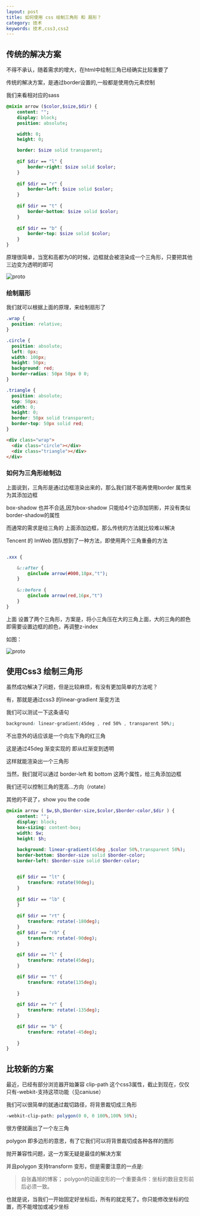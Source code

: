 ```yaml
---
layout: post
title: 如何使用 css 绘制三角形 和 扇形？
category: 技术
keywords: 技术,css3,css2
---
```


## 传统的解决方案

不得不承认，随着需求的增大，在html中绘制三角已经确实比较重要了

传统的解决方案，是通过border设置的,一般都是使用伪元素控制

我们来看相对应的sass

```sass
@mixin arrow ($color,$size,$dir) {
	content: "";
    display: block;
    position: absolute;

    width: 0;
    height: 0;

    border: $size solid transparent;
    
    @if $dir == "l" {
        border-right: $size solid $color;
    }
    
    @if $dir == "r" {
        border-left: $size solid $color;
    } 
    
    @if $dir == "t" {
        border-bottom: $size solid $color;
    }
    
    @if $dir == "b" {
        border-top: $size solid $color;
    }
}
```

原理很简单，当宽和高都为0的时候，边框就会被渲染成一个三角形，只要把其他三边变为透明的即可

![proto](/assets/img/arrow-css1.png)

### 绘制扇形

我们就可以根据上面的原理，来绘制扇形了

```css
.wrap {
  position: relative;
}

.circle {
  position: absolute;
  left: 0px;
  width: 100px;
  height: 50px;
  background: red;
  border-radius: 50px 50px 0 0;
}

.triangle {
  position: absolute;
  top: 50px;
  width: 0;
  height: 0;
  border: 50px solid transparent;
  border-top: 50px solid red;
}
```

```html
<div class="wrap">
  <div class="circle"></div>
  <div class="triangle"></div>
</div>
```

### 如何为三角形绘制边

上面说到，三角形是通过边框渲染出来的，那么我们就不能再使用border 属性来为其添加边框

box-shadow 也并不合适,因为box-shadow 只能给4个边添加阴影，并没有类似 border-shadow的属性

而通常的需求是给三角的 上面添加边框，那么传统的方法就比较难以解决

Tencent 的 ImWeb 团队想到了一种方法，即使用两个三角重叠的方法

```sass

.xxx {

	&::after {
		@include arrow(#000,18px,"t");
	}
	
	&::before {
		@include arrow(red,16px,"t")
	}
}

```


上面 设置了两个三角形，方案是，将小三角压在大的三角上面，大的三角的颜色即需要设置边框的颜色，再调整z-index

如图：

![proto](/assets/img/arrow-css2.png)


## 使用Css3 绘制三角形

虽然成功解决了问题，但是比较麻烦，有没有更加简单的方法呢？

有，那就是通过css3 的linear-gradient 渐变方法

我们可以测试一下这条语句

```css
background: linear-gradient(45deg , red 50% , transparent 50%);
```

不出意外的话应该是一个向左下角的红三角

这是通过45deg 渐变实现的 即从红渐变到透明

这样就能渲染出一个三角形

当然，我们就可以通过 border-left 和 bottom 这两个属性，给三角添加边框

我们还可以控制三角的宽高...方向（rotate）

其他的不说了，show you the code

```sass
@mixin arrow ( $w,$h,$border-size,$color,$border-color,$dir ) {
    content: "";
    display: block;
    box-sizing: content-box;
    width: $w;
    height: $h;
    
    background: linear-gradient(45deg ,$color 50%,transparent 50%);
    border-bottom: $border-size solid $border-color;
    border-left: $border-size solid $border-color;


    @if $dir == "lt" {
        transform: rotate(90deg); 
    }
    
    @if $dir == "lb" {
    }
    
    @if $dir == "rt" {
        transform: rotate(-180deg); 
    }
    @if $dir == "rb" {
        transform: rotate(-90deg); 
    }
    
    @if $dir == "l" {
        transform: rotate(45deg);
    }

    @if $dir == "t" {
        transform: rotate(135deg);
        
    }
    
    @if $dir == "r" {
        transform: rotate(-135deg);
    } 

    @if $dir == "b" {
        transform: rotate(-45deg);
        
    }
}
```

## 比较新的方案

最近，已经有部分浏览器开始兼容 clip-path 这个css3属性，截止到现在，仅仅只有-webkit-支持这项功能（见caniuse）

我们可以很简单的就通过裁切路径，将背景裁切成三角形


```sass
-webkit-clip-path: polygon(0 0, 0 100%,100% 50%);
```

很方便就画出了一个左三角

polygon 即多边形的意思，有了它我们可以将背景裁切成各种各样的图形

抛开兼容性问题，这一方案无疑是最佳的解决方案


并且polygon 支持transform 变形，但是需要注意的一点是:

> 自张鑫旭的博客； polygon的动画变形的一个重要条件：坐标的数目变形前后必须一致。

也就是说，当我们一开始固定好坐标后，所有的就定死了。你只能修改坐标的位置，而不能增加或减少坐标




